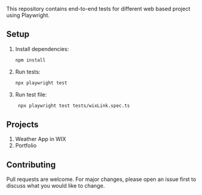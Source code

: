This repository contains end-to-end tests for different web based project using Playwright.

## Setup

1. Install dependencies:
   ```bash
   npm install
   ```
2. Run tests:

   ```bash
   npx playwright test
   ```

3. Run test file:
   ```bash
    npx playwright test tests/wixLink.spec.ts
   ```

## Projects

1. Weather App in WIX
2. Portfolio

## Contributing

Pull requests are welcome. For major changes, please open an issue first to discuss what you would like to change.
